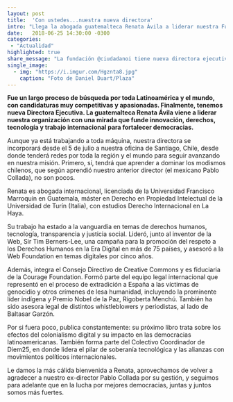 ```yaml
---
layout: post
title:  'Con ustedes...nuestra nueva directora'
intro: "Llega la abogada guatemalteca Renata Ávila a liderar nuestra Fundación."
date:   2018-06-25 14:30:00 -0300
categories:
 - "Actualidad"
highlighted: true
share_message: "La fundación @ciudadanoi tiene nueva directora ejecutiva. ¡Conócela aquí!"
single_image:
  - img: "https://i.imgur.com/Hgznta8.jpg"
    caption: "Foto de Daniel Duart/Plaza"
---
```

**Fue un largo proceso de búsqueda por toda Latinoamérica y el mundo, con candidaturas muy competitivas y apasionadas. Finalmente, tenemos nueva Directora Ejecutiva. La guatemalteca Renata Ávila viene a liderar nuestra organización con una mirada que funde innovación, derechos, tecnología y trabajo internacional para fortalecer democracias.**

Aunque ya está trabajando a toda máquina, nuestra directora se incorporará desde el 5 de julio a nuestra oficina de Santiago, Chile, desde donde tenderá redes por toda la región y el mundo para seguir avanzando en nuestra misión. Primero, sí, tendrá que aprender a dominar los modismos chilenos, que según aprendió nuestro anterior director (el mexicano Pablo Collada), no son pocos.

Renata es abogada internacional, licenciada de la Universidad Francisco Marroquín en Guatemala, máster en Derecho en Propiedad Intelectual de la Universidad de Turín (Italia), con estudios Derecho Internacional en La Haya.

Su trabajo ha estado a la vanguardia en temas de derechos humanos, tecnología, transparencia y justicia social. Lideró, junto al inventor de la Web, Sir Tim Berners-Lee, una campaña para la promoción del respeto a los Derechos Humanos en la Era Digital en más de 75 países, y asesoró a la Web Foundation en temas digitales por cinco años.

Además, integra el Consejo Directivo de Creative Commons y es fiduciaria de la Courage Foundation. Formó parte del equipo legal internacional que representó en el proceso de extradición a España a las víctimas de genocidio y otros crímenes de lesa humanidad, incluyendo la prominente líder indígena y Premio Nobel de la Paz, Rigoberta Menchú. También ha sido asesora legal de distintos whistleblowers y periodistas, al lado de Baltasar Garzón.

Por si fuera poco, publica constantemente: su próximo libro trata sobre los efectos del colonialismo digital y su impacto en las democracias latinoamericanas. También forma parte del Colectivo Coordinador de Diem25, en donde lidera el pilar de soberanía tecnológica y las alianzas con movimientos políticos internacionales.

Le damos la más cálida bienvenida a Renata, aprovechamos de volver a agradecer a nuestro ex-director Pablo Collada por su gestión, y seguimos para adelante que en la lucha por mejores democracias, juntas y juntos somos más fuertes.
